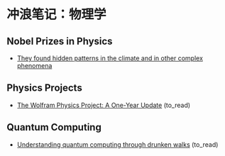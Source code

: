 # 冲浪笔记：物理学

## Nobel Prizes in Physics

- [They found hidden patterns in the climate and in other complex phenomena][n1]

  [n1]: https://www.nobelprize.org/prizes/physics/2021/popular-information/

## Physics Projects

- [The Wolfram Physics Project: A One-Year Update][p1] (to_read)

  [p1]: https://writings.stephenwolfram.com/2021/04/the-wolfram-physics-project-a-one-year-update/

## Quantum Computing

- [Understanding quantum computing through drunken walks][qc1] (to_read)

  [qc1]: https://stackoverflow.blog/2021/04/14/understanding-quantum-computing-through-drunken-walks/
